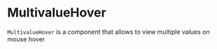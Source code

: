 # MultivalueHover

`MultivalueHover` is a component that allows to view multiple values on mouse hover